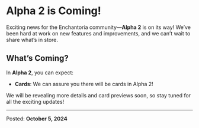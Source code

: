 # Alpha 2 is Coming!

Exciting news for the Enchantoria community—**Alpha 2** is on its way! We’ve been hard at work on new features and improvements, and we can’t wait to share what’s in store.

## What’s Coming?

In **Alpha 2**, you can expect:
- **Cards**: We can assure you there will be cards in Alpha 2!

We will be revealing more details and card previews soon, so stay tuned for all the exciting updates!

---

Posted: **October 5, 2024**
